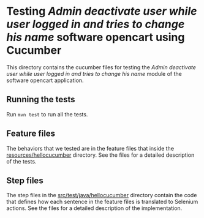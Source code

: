 # Testing *Admin deactivate user while user logged in and tries to change his name* software opencart using Cucumber
This directory contains the cucumber files for testing the *Admin deactivate user while user logged in and tries to change his name* module of the software opencart application.

## Running the tests
Run ```mvn test``` to run all the tests.

## Feature files
The behaviors that we tested are in the feature files that inside the [resources/hellocucumber](resources/hellocucumber) directory. See the files for a detailed description of the tests.

## Step files
The step files in the [src/test/java/hellocucumber](src/test/java/hellocucumber) directory contain the code that defines how each sentence in the feature files is translated to Selenium actions. See the files for a detailed description of the implementation.
